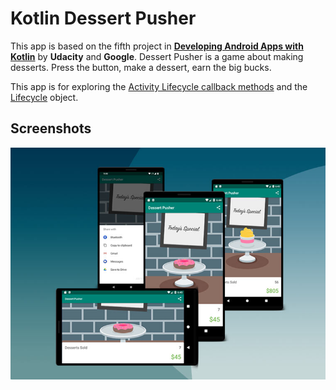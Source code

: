 # Kotlin Dessert Pusher

This app is based on the fifth project in [**Developing Android Apps with Kotlin**](https://eu.udacity.com/course/developing-android-apps-with-kotlin--ud9012) by
**Udacity** and **Google**. Dessert Pusher is a game about making desserts. Press the button, make a dessert, earn the big bucks.

This app is for exploring the [Activity Lifecycle callback methods](https://developer.android.com/guide/components/activities/activity-lifecycle) and the [Lifecycle](https://developer.android.com/reference/android/arch/lifecycle/Lifecycle) object.


## Screenshots
![KotlinDessertPusher  Phone](https://raw.githubusercontent.com/SamuelaAnastasi/KotlinDessertPusher/master/previews/preview.jpg)
